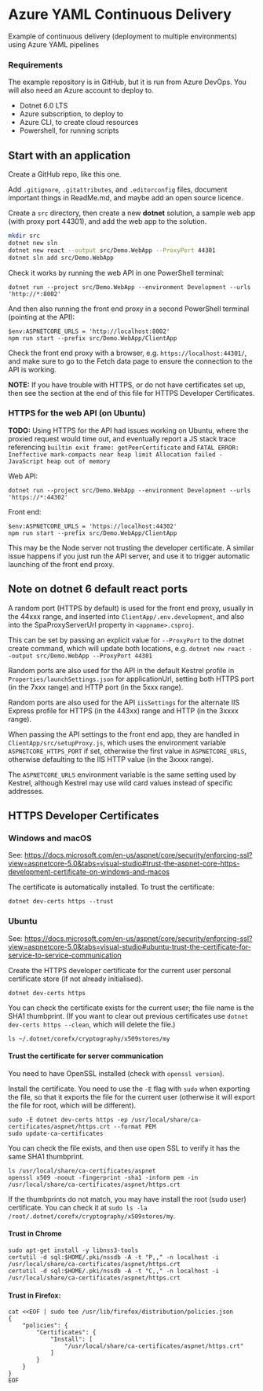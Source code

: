 # Azure YAML Continuous Delivery 

Example of continuous delivery (deployment to multiple environments) using Azure YAML pipelines

### Requirements

The example repository is in GitHub, but it is run from Azure DevOps. You will also need an Azure account to deploy to.

* Dotnet 6.0 LTS
* Azure subscription, to deploy to
* Azure CLI, to create cloud resources
* Powershell, for running scripts

## Start with an application

Create a GitHub repo, like this one.

Add `.gitignore`, `.gitattributes`, and `.editorconfig` files, document important things in ReadMe.md, and maybe add an open source licence.

Create a `src` directory, then create a new **dotnet** solution, a sample web app (with proxy port 44301), and add the web app to the solution.

```sh
mkdir src
dotnet new sln
dotnet new react --output src/Demo.WebApp --ProxyPort 44301
dotnet sln add src/Demo.WebApp
```

Check it works by running the web API in one PowerShell terminal:

```pwsh
dotnet run --project src/Demo.WebApp --environment Development --urls 'http://*:8002'
```

And then also running the front end proxy in a second PowerShell terminal (pointing at the API):

```pwsh
$env:ASPNETCORE_URLS = 'http://localhost:8002'
npm run start --prefix src/Demo.WebApp/ClientApp
```

Check the front end proxy with a browser, e.g. `https://localhost:44301/`, and make sure to go to the Fetch data page to ensure the connection to the API is working.

**NOTE:** If you have trouble with HTTPS, or do not have certificates set up, then see the section at the end of this file for HTTPS Developer Certificates.

### HTTPS for the web API (on Ubuntu)

**TODO:** Using HTTPS for the API had issues working on Ubuntu, where the proxied request would time out, and eventually report a JS stack trace referencing `builtin exit frame: getPeerCertificate` and `FATAL ERROR: Ineffective mark-compacts near heap limit Allocation failed - JavaScript heap out of memory`

Web API:

```pwsh
dotnet run --project src/Demo.WebApp --environment Development --urls 'https://*:44302'
```

Front end:

```pwsh
$env:ASPNETCORE_URLS = 'https://localhost:44302'
npm run start --prefix src/Demo.WebApp/ClientApp
```

This may be the Node server not trusting the developer certificate. A similar issue happens if you just run the API server, and use it to trigger automatic launching of the front end proxy.


## Note on dotnet 6 default react ports

A random port (HTTPS by default) is used for the front end proxy, usually in the 44xxx range, and inserted into `ClientApp/.env.development`, and also into the SpaProxyServerUrl property in `<appname>.csproj`.

This can be set by passing an explicit value for `--ProxyPort` to the dotnet create command, which will update both locations, e.g. `dotnet new react --output src/Demo.WebApp --ProxyPort 44301`

Random ports are also used for the API in the default Kestrel profile in `Properties/launchSettings.json` for applicationUrl, setting both HTTPS port (in the 7xxx range) and HTTP port (in the 5xxx range).

Random ports are also used for the API `iisSettings` for the alternate IIS Express profile for HTTPS (in the 443xx) range and HTTP (in the 3xxxx range).

When passing the API settings to the front end app, they are handled in `ClientApp/src/setupProxy.js`, which uses the environment variable `ASPNETCORE_HTTPS_PORT` if set, otherwise the first value in `ASPNETCORE_URLS`, otherwise defaulting to the IIS HTTP value (in the 3xxxx range).

The `ASPNETCORE_URLS` environment variable is the same setting used by Kestrel, although Kestrel may use wild card values instead of specific addresses.


## HTTPS Developer Certificates

### Windows and macOS

See: https://docs.microsoft.com/en-us/aspnet/core/security/enforcing-ssl?view=aspnetcore-5.0&tabs=visual-studio#trust-the-aspnet-core-https-development-certificate-on-windows-and-macos

The certificate is automatically installed. To trust the certificate:

```
dotnet dev-certs https --trust
```

### Ubuntu

See: https://docs.microsoft.com/en-us/aspnet/core/security/enforcing-ssl?view=aspnetcore-5.0&tabs=visual-studio#ubuntu-trust-the-certificate-for-service-to-service-communication

Create the HTTPS developer certificate for the current user personal certificate store (if not already initialised). 

```
dotnet dev-certs https
```

You can check the certificate exists for the current user; the file name is the SHA1 thumbprint. (If you want to clear out previous certificates use `dotnet dev-certs https --clean`, which will delete the file.)

```
ls ~/.dotnet/corefx/cryptography/x509stores/my
```

#### Trust the certificate for server communication

You need to have OpenSSL installed (check with `openssl version`).

Install the certificate. You need to use the `-E` flag with `sudo` when exporting the file, so that it exports the file for the current user (otherwise it will export the file for root, which will be different).

```
sudo -E dotnet dev-certs https -ep /usr/local/share/ca-certificates/aspnet/https.crt --format PEM
sudo update-ca-certificates
```

You can check the file exists, and then use open SSL to verify it has the same SHA1 thumbprint.

```
ls /usr/local/share/ca-certificates/aspnet
openssl x509 -noout -fingerprint -sha1 -inform pem -in /usr/local/share/ca-certificates/aspnet/https.crt
```

If the thumbprints do not match, you may have install the root (sudo user) certificate. You can check it at `sudo ls -la /root/.dotnet/corefx/cryptography/x509stores/my`.

#### Trust in Chrome

```
sudo apt-get install -y libnss3-tools
certutil -d sql:$HOME/.pki/nssdb -A -t "P,," -n localhost -i /usr/local/share/ca-certificates/aspnet/https.crt
certutil -d sql:$HOME/.pki/nssdb -A -t "C,," -n localhost -i /usr/local/share/ca-certificates/aspnet/https.crt
```

#### Trust in Firefox:

```
cat <<EOF | sudo tee /usr/lib/firefox/distribution/policies.json
{
    "policies": {
        "Certificates": {
            "Install": [
                "/usr/local/share/ca-certificates/aspnet/https.crt"
            ]
        }
    }
}
EOF
```
